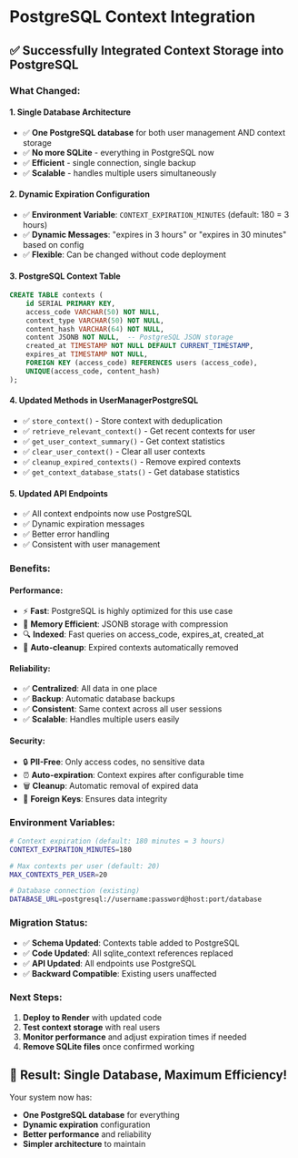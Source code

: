 # PostgreSQL Context Integration

## ✅ **Successfully Integrated Context Storage into PostgreSQL**

### **What Changed:**

#### **1. Single Database Architecture**
- ✅ **One PostgreSQL database** for both user management AND context storage
- ✅ **No more SQLite** - everything in PostgreSQL now
- ✅ **Efficient** - single connection, single backup
- ✅ **Scalable** - handles multiple users simultaneously

#### **2. Dynamic Expiration Configuration**
- ✅ **Environment Variable**: `CONTEXT_EXPIRATION_MINUTES` (default: 180 = 3 hours)
- ✅ **Dynamic Messages**: "expires in 3 hours" or "expires in 30 minutes" based on config
- ✅ **Flexible**: Can be changed without code deployment

#### **3. PostgreSQL Context Table**
```sql
CREATE TABLE contexts (
    id SERIAL PRIMARY KEY,
    access_code VARCHAR(50) NOT NULL,
    context_type VARCHAR(50) NOT NULL,
    content_hash VARCHAR(64) NOT NULL,
    content JSONB NOT NULL,  -- PostgreSQL JSON storage
    created_at TIMESTAMP NOT NULL DEFAULT CURRENT_TIMESTAMP,
    expires_at TIMESTAMP NOT NULL,
    FOREIGN KEY (access_code) REFERENCES users (access_code),
    UNIQUE(access_code, content_hash)
);
```

#### **4. Updated Methods in UserManagerPostgreSQL**
- ✅ `store_context()` - Store context with deduplication
- ✅ `retrieve_relevant_context()` - Get recent contexts for user
- ✅ `get_user_context_summary()` - Get context statistics
- ✅ `clear_user_context()` - Clear all user contexts
- ✅ `cleanup_expired_contexts()` - Remove expired contexts
- ✅ `get_context_database_stats()` - Get database statistics

#### **5. Updated API Endpoints**
- ✅ All context endpoints now use PostgreSQL
- ✅ Dynamic expiration messages
- ✅ Better error handling
- ✅ Consistent with user management

### **Benefits:**

#### **Performance:**
- ⚡ **Fast**: PostgreSQL is highly optimized for this use case
- 💾 **Memory Efficient**: JSONB storage with compression
- 🔍 **Indexed**: Fast queries on access_code, expires_at, created_at
- 🧹 **Auto-cleanup**: Expired contexts automatically removed

#### **Reliability:**
- ✅ **Centralized**: All data in one place
- ✅ **Backup**: Automatic database backups
- ✅ **Consistent**: Same context across all user sessions
- ✅ **Scalable**: Handles multiple users easily

#### **Security:**
- 🔒 **PII-Free**: Only access codes, no sensitive data
- ⏰ **Auto-expiration**: Context expires after configurable time
- 🗑️ **Cleanup**: Automatic removal of expired data
- 🔗 **Foreign Keys**: Ensures data integrity

### **Environment Variables:**

```bash
# Context expiration (default: 180 minutes = 3 hours)
CONTEXT_EXPIRATION_MINUTES=180

# Max contexts per user (default: 20)
MAX_CONTEXTS_PER_USER=20

# Database connection (existing)
DATABASE_URL=postgresql://username:password@host:port/database
```

### **Migration Status:**
- ✅ **Schema Updated**: Contexts table added to PostgreSQL
- ✅ **Code Updated**: All sqlite_context references replaced
- ✅ **API Updated**: All endpoints use PostgreSQL
- ✅ **Backward Compatible**: Existing users unaffected

### **Next Steps:**
1. **Deploy to Render** with updated code
2. **Test context storage** with real users
3. **Monitor performance** and adjust expiration times if needed
4. **Remove SQLite files** once confirmed working

## 🎉 **Result: Single Database, Maximum Efficiency!**

Your system now has:
- **One PostgreSQL database** for everything
- **Dynamic expiration** configuration
- **Better performance** and reliability
- **Simpler architecture** to maintain 